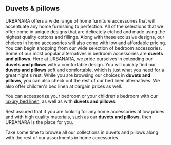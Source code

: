 ## Duvets & pillows

URBANARA offers a wide range of home furniture accessories that will accentuate any home furnishing to perfection. All of the selections that we offer come in unique designs that are delicately etched and made using the highest quality cottons and fillings. Along with these exclusive designs, our choices in home accessories will also come with low and affordable pricing. You can begin shopping from our wide selection of bedroom accessories. Some of our most popular alternatives in bedroom accessories are **duvets and pillows**. Here at URBANARA, we pride ourselves in extending our **duvets and pillows** with a comfortable design. You will quickly find our **duvets and pillows** soft and comfortable, which is just what you need for a great night's rest. While you are browsing our choices in **duvets and pillows**, you can also check out the rest of our bed linen alternatives. We also offer children's bed linen at bargain prices as well.

You can accessorize your bedroom or your children's bedroom with our [luxury bed linen](https://www.urbanara.co.uk/bed-linen-luxury-bedding), as well as with **duvets and pillows**. 

Rest assured that if you are looking for any home accessories at low prices and with high quality materials, such as our **duvets and pillows**, then URBANARA is the place for you.

Take some time to browse all our collections in duvets and pillows along with the rest of our assortments in home accessories.
